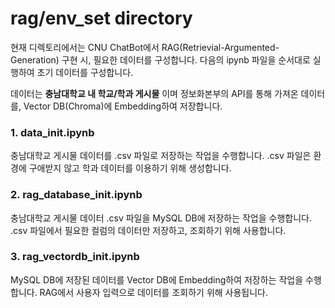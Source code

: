 # rag/env_set directory

현재 디렉토리에서는 CNU ChatBot에서 RAG(Retrievial-Argumented-Generation) 구현 시, 필요한 데이터를 구성합니다. 다음의 ipynb 파일을 순서대로 실행하여 초기 데이터를 구성합니다.

데이터는 **충남대학교 내 학교/학과 게시물** 이며 정보화본부의 API를 통해 가져온 데이터를, Vector DB(Chroma)에 Embedding하여 저장합니다.

### 1. data_init.ipynb

충남대학교 게시물 데이터를 .csv 파일로 저장하는 작업을 수행합니다.
.csv 파일은 환경에 구애받지 않고 학과 데이터를 이용하기 위해 생성합니다.

### 2. rag_database_init.ipynb

충남대학교 게시물 데이터 .csv 파일을 MySQL DB에 저장하는 작업을 수행합니다.
.csv 파일에서 필요한 컬럼의 데이터만 저장하고, 조회하기 위해 사용합니다.

### 3. rag_vectordb_init.ipynb

MySQL DB에 저장된 데이터를 Vector DB에 Embedding하여 저장하는 작업을 수행합니다.
RAG에서 사용자 입력으로 데이터를 조회하기 위해 사용됩니다.
